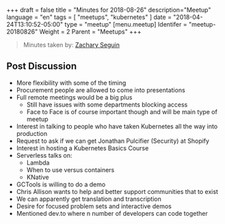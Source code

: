 +++
draft = false
title = "Minutes for 2018-08-26"
description="Meetup"
language = "en"
tags = [
    "meetups",
    "kubernetes"
]
date = "2018-04-24T13:10:52-05:00"
type = "meetup"
[menu.meetup]
  Identifer = "meetup-20180826"
  Weight = 2
  Parent = "Meetups"
+++

> Minutes taken by: [Zachary Seguin](https://zacharyseguin.ca)

## Post Discussion

* More flexibility with some of the timing
* Procurement people are allowed to come into presentations
* Full remote meetings would be a big plus
  * Still have issues with some departments blocking access
  * Face to Face is of course important though and will be main type of meetup
* Interest in talking to people who have taken Kubernetes all the way into production
* Request to ask if we can get Jonathan Pulcifier (Security) at Shopify
* Interest in hosting a Kubernetes Basics Course
* Serverless talks on:
  * Lambda
  * When to use versus containers
  * KNative
* GCTools is willing to do a demo
* Chris Allison wants to help and better support communities that to exist
* We can apparently get translation and transcription
* Desire for focused problem sets and interactive demos
* Mentioned dev.to where n number of developers can code together


